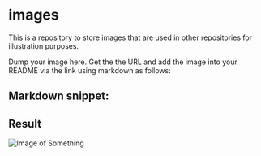 # images
This is a repository to store images that are used in other repositories for illustration purposes.

Dump your image here. Get the the URL and add the image into your README via the link using markdown as follows:

## Markdown snippet:

<!-- ![Image of Something](https://github.com/museum4punkt0/images/blob/main/Z_Bewegungsbuch_Meggendorfer_Foto_SPK_Faulstich_ds100-1600x900.jpg) -->


## Result

![Image of Something](https://github.com/museum4punkt0/images/blob/main/Z_Bewegungsbuch_Meggendorfer_Foto_SPK_Faulstich_ds100-1600x900.jpg)
